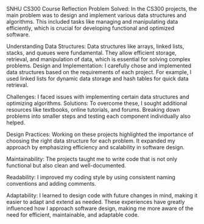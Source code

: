 SNHU CS300 Course Reflection
Problem Solved: In the CS300 projects, the main problem was to design and implement various data structures and 
algorithms. This included tasks like managing and manipulating data efficiently, which is crucial for developing 
functional and optimized software.

Understanding Data Structures: Data structures like arrays, linked lists, stacks, and queues were fundamental. 
They allow efficient storage, retrieval, and manipulation of data, which is essential for solving complex problems.
Design and Implementation: I carefully chose and implemented data structures based on the requirements of each
project. For example, I used linked lists for dynamic data storage and hash tables for quick data retrieval.

Challenges: I faced issues with implementing certain data structures and optimizing algorithms.
Solutions: To overcome these, I sought additional resources like textbooks, online tutorials, and forums. Breaking 
down problems into smaller steps and testing each component individually also helped.

Design Practices: Working on these projects highlighted the importance of choosing the right data structure for each 
problem. It expanded my approach by emphasizing efficiency and scalability in software design.

Maintainability: The projects taught me to write code that is not only functional but also clean and well-documented.

Readability: I improved my coding style by using consistent naming conventions and adding comments.

Adaptability: I learned to design code with future changes in mind, making it easier to adapt and extend as needed.
These experiences have greatly influenced how I approach software design, making me more aware of the need for 
efficient, maintainable, and adaptable code.
